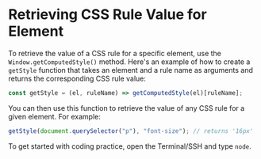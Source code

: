 # Retrieving CSS Rule Value for Element

To retrieve the value of a CSS rule for a specific element, use the `Window.getComputedStyle()` method. Here's an example of how to create a `getStyle` function that takes an element and a rule name as arguments and returns the corresponding CSS rule value:

```js
const getStyle = (el, ruleName) => getComputedStyle(el)[ruleName];
```

You can then use this function to retrieve the value of any CSS rule for a given element. For example:

```js
getStyle(document.querySelector("p"), "font-size"); // returns '16px'
```

To get started with coding practice, open the Terminal/SSH and type `node`.
